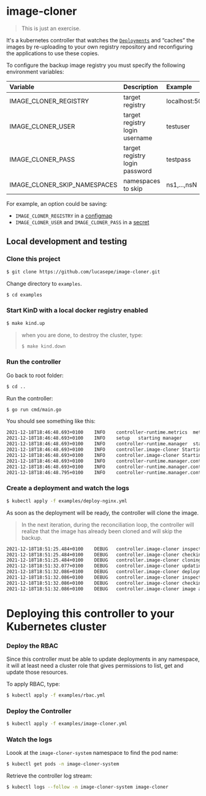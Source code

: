 # image-cloner

> This is just an exercise.

It's a kubernetes controller that watches the [`Deployments`](https://kubernetes.io/docs/concepts/workloads/controllers/deployment/) and “caches” the images by re-uploading to your own registry repository and reconfiguring the applications to use these copies.

To configure the backup image registry you must specify the following environment variables:

| Variable                     | Description                     | Example        |
|:-----------------------------|:--------------------------------|:---------------|
| IMAGE_CLONER_REGISTRY        | target registry                 | localhost:5000 |
| IMAGE_CLONER_USER            | target registry login username  | testuser       |
| IMAGE_CLONER_PASS            | target registry login password  | testpass       |
| IMAGE_CLONER_SKIP_NAMESPACES | namespaces to skip              | ns1,...,nsN    |

For example, an option could be saving:

- `IMAGE_CLONER_REGISTRY` in a [configmap](https://kubernetes.io/docs/concepts/configuration/configmap/)
- `IMAGE_CLONER_USER` and `IMAGE_CLONER_PASS` in a [secret](https://kubernetes.io/docs/concepts/configuration/secret/)

## Local development and testing 

### Clone this project

```sh
$ git clone https://github.com/lucasepe/image-cloner.git
```

Change directory to `examples`.

```sh
$ cd examples
```

### Start KinD with a local docker registry enabled

```sh
$ make kind.up
```

> when you are done, to destroy the cluster, type:
>
> ```sh
> $ make kind.down
> ```

### Run the controller

Go back to root folder:

```sh
$ cd ..
```

Run the controller:

```sh
$ go run cmd/main.go
```

You should see something like this:

```txt
2021-12-18T18:46:48.693+0100	INFO	controller-runtime.metrics	metrics server is starting to listen	{"addr": ":8080"}
2021-12-18T18:46:48.693+0100	INFO	setup	starting manager
2021-12-18T18:46:48.693+0100	INFO	controller-runtime.manager	starting metrics server	{"path": "/metrics"}
2021-12-18T18:46:48.693+0100	INFO	controller.image-cloner	Starting Controller
2021-12-18T18:46:48.693+0100	INFO	controller.image-cloner	Starting workers	{"worker count": 1}
2021-12-18T18:46:48.693+0100	INFO	controller-runtime.manager.controller.deployment	Starting EventSource	{"reconciler group": "apps", "reconciler kind": "Deployment", "source": "kind source: /, Kind="}
2021-12-18T18:46:48.693+0100	INFO	controller-runtime.manager.controller.deployment	Starting Controller	{"reconciler group": "apps", "reconciler kind": "Deployment"}
2021-12-18T18:46:48.795+0100	INFO	controller-runtime.manager.controller.deployment	Starting workers	{"reconciler group": "apps", "reconciler kind": "Deployment", "worker count": 1}
```

### Create a deployment and watch the logs

```sh
$ kubectl apply -f examples/deploy-nginx.yml
```

As soon as the deployment will be ready, the controller will clone the image.

> In the next iteration, during the reconciliation loop, the controller will realize that the image has already been cloned and will skip the backup.

```txt
2021-12-18T18:51:25.484+0100    DEBUG   controller.image-cloner inspecting deployment   {"name": "nginx", "namespace": "demo-system"}
2021-12-18T18:51:25.484+0100    DEBUG   controller.image-cloner checking deployment container   {"name": "nginx", "namespace": "demo-system", "image": "nginx:1.21.4-alpine"}
2021-12-18T18:51:25.484+0100    DEBUG   controller.image-cloner cloning deployment image        {"name": "nginx", "namespace": "demo-system", "image": "nginx:1.21.4-alpine"}
2021-12-18T18:51:32.077+0100    DEBUG   controller.image-cloner updating deployment image       {"name": "nginx", "namespace": "demo-system", "From": "nginx:1.21.4-alpine", "To": "localhost:5000/nginx:1.21.4-alpine"}
2021-12-18T18:51:32.086+0100    DEBUG   controller.image-cloner deployment image reference updated      {"name": "nginx", "namespace": "demo-system", "image": "localhost:5000/nginx:1.21.4-alpine"}
2021-12-18T18:51:32.086+0100    DEBUG   controller.image-cloner inspecting deployment   {"name": "nginx", "namespace": "demo-system"}
2021-12-18T18:51:32.086+0100    DEBUG   controller.image-cloner checking deployment container   {"name": "nginx", "namespace": "demo-system", "image": "localhost:5000/nginx:1.21.4-alpine"}
2021-12-18T18:51:32.086+0100    DEBUG   controller.image-cloner image already cloned    {"name": "nginx", "namespace": "demo-system", "image": "localhost:5000/nginx:1.21.4-alpine"}
```

# Deploying this controller to your Kubernetes cluster

### Deploy the RBAC 

Since this controller must be able to update deployments in any namespace, it will at least need a cluster role that gives permissions to list, get and update those resources. 

To apply RBAC, type:

```sh
$ kubectl apply -f examples/rbac.yml
```

### Deploy the Controller

```sh
$ kubectl apply -f examples/image-cloner.yml
```

### Watch the logs

Loook at the `image-cloner-system` namespace to find the pod name:

```sh
$ kubectl get pods -n image-cloner-system
```

Retrieve the controller log stream:

```sh
$ kubectl logs --follow -n image-cloner-system image-cloner
```
